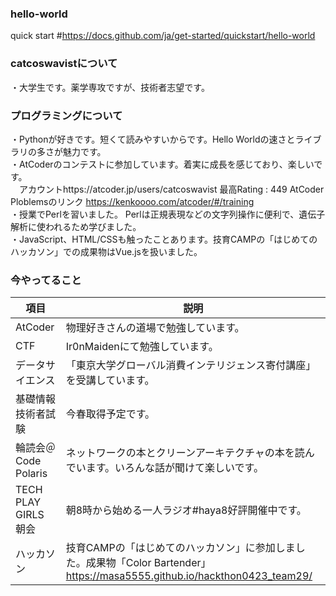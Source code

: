 ### hello-world
quick start #https://docs.github.com/ja/get-started/quickstart/hello-world

### catcoswavistについて
・大学生です。薬学専攻ですが、技術者志望です。  

### プログラミングについて  
・Pythonが好きです。短くて読みやすいからです。Hello Worldの速さとライブラリの多さが魅力です。  
・AtCoderのコンテストに参加しています。着実に成長を感じており、楽しいです。  
　アカウントhttps://atcoder.jp/users/catcoswavist
  最高Rating : 449
  AtCoder　Ploblemsのリンク
  https://kenkoooo.com/atcoder/#/training  
・授業でPerlを習いました。 Perlは正規表現などの文字列操作に便利で、遺伝子解析に使われるため学びました。   
・JavaScript、HTML/CSSも触ったことあります。技育CAMPの「はじめてのハッカソン」での成果物はVue.jsを扱いました。
  
  
### 今やってること  
| 項目 | 説明 |
| ---- | ---- |
| AtCoder | 物理好きさんの道場で勉強しています。 |
| CTF | Ir0nMaidenにて勉強しています。 |
| データサイエンス | 「東京大学グローバル消費インテリジェンス寄付講座」を受講しています。 |
| 基礎情報技術者試験 | 今春取得予定です。 |
| 輪読会＠Code Polaris | ネットワークの本とクリーンアーキテクチャの本を読んでいます。いろんな話が聞けて楽しいです。 |
| TECH PLAY GIRLS 朝会 | 朝8時から始める一人ラジオ#haya8好評開催中です。 |
| ハッカソン | 技育CAMPの「はじめてのハッカソン」に参加しました。成果物「Color Bartender」　https://masa5555.github.io/hackthon0423_team29/ | 

